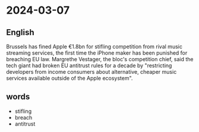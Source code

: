 # 2024-03-07

## English
Brussels has fined Apple €1.8bn for stifling
competition from rival music streaming
services, the first time the iPhone maker
has been punished for breaching EU law.
Margrethe Vestager, the bloc's competition
chief, said the tech giant had broken EU
antitrust rules for a decade by "restricting
developers from income consumers
about alternative, cheaper music services
available outside of the Apple ecosystem".

## words
* stifling
* breach
* antitrust
